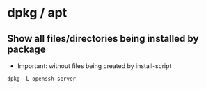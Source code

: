 # dpkg / apt 

## Show all files/directories being installed by package 

  * Important: without files being created by install-script 
  
```
dpkg -L openssh-server 
```

